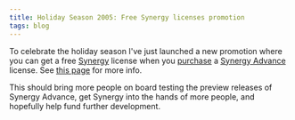 ```yaml
---
title: Holiday Season 2005: Free Synergy licenses promotion
tags: blog
---
```


To celebrate the holiday season I've just launched a new promotion where you can get a free [Synergy](http://wincent.com/a/products/synergy-classic/) license when you [purchase](https://wincent.com/a/products/synergy-advance/purchase/) a [Synergy Advance](http://wincent.com/a/products/synergy-advance/) license. See [this page](http://wincent.com/a/news/archives/2005/12/special_offer_b.php) for more info.

This should bring more people on board testing the preview releases of Synergy Advance, get Synergy into the hands of more people, and hopefully help fund further development.
